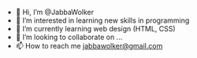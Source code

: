 - 👋 Hi, I’m @JabbaWolker
- 👀 I’m interested in learning new skills in programming
- 🌱 I’m currently learning web design (HTML, CSS)
- 💞️ I’m looking to collaborate on ...
- 📫 How to reach me jabbawolker@gmail.com

<!---
JabbaWolker/JabbaWolker is a ✨ special ✨ repository because its `README.md` (this file) appears on your GitHub profile.
You can click the Preview link to take a look at your changes.
--->

